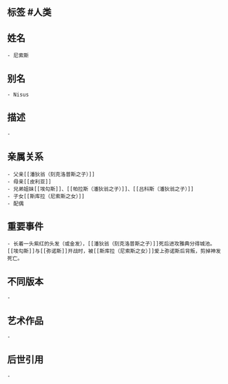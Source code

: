 ## 标签  #人类
## 姓名
	- 尼索斯
## 别名
	- Nisus
## 描述
	-
## 亲属关系
	- 父亲[[潘狄翁（刻克洛普斯之子）]]
	- 母亲[[皮利亚]]
	- 兄弟姐妹[[埃勾斯]]、[[帕拉斯（潘狄翁之子）]]、[[吕科斯（潘狄翁之子）]]
	- 子女[[斯库拉（尼索斯之女）]]
	- 配偶
## 重要事件
	- 长着一头紫红的头发（或金发），[[潘狄翁（刻克洛普斯之子）]]死后进攻雅典分得城池。[[埃勾斯]]与[[弥诺斯]]开战时，被[[斯库拉（尼索斯之女）]]爱上弥诺斯后背叛，剪掉神发死亡。
## 不同版本
	-
## 艺术作品
	-
## 后世引用
	-
